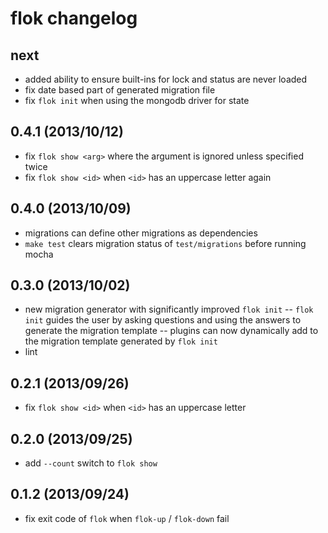 flok changelog
==============

next
----

 - added ability to ensure built-ins for lock and status are never loaded
 - fix date based part of generated migration file
 - fix `flok init` when using the mongodb driver for state

0.4.1 (2013/10/12)
------------------

 - fix `flok show <arg>` where the argument is ignored unless specified twice
 - fix `flok show <id>` when `<id>` has an uppercase letter again

0.4.0 (2013/10/09)
------------------

 - migrations can define other migrations as dependencies
 - `make test` clears migration status of `test/migrations` before running mocha 

0.3.0 (2013/10/02)
------------------

 - new migration generator with significantly improved `flok init`
 -- `flok init` guides the user by asking questions and using the answers to generate the migration template
 -- plugins can now dynamically add to the migration template generated by `flok init`
 - lint

0.2.1 (2013/09/26)
------------------

 - fix `flok show <id>` when `<id>` has an uppercase letter

0.2.0 (2013/09/25)
------------------

 - add `--count` switch to `flok show`

0.1.2 (2013/09/24)
-------------------

 - fix exit code of `flok` when `flok-up` / `flok-down` fail
